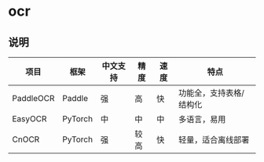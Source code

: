 # ocr

## 说明

| 项目      | 框架    | 中文支持 | 精度 | 速度 | 特点                    |
| --------- | ------- | -------- | ---- | ---- | ----------------------- |
| PaddleOCR | Paddle  | 强       | 高   | 快   | 功能全，支持表格/结构化 |
| EasyOCR   | PyTorch | 中       | 中   | 中   | 多语言，易用            |
| CnOCR     | PyTorch | 强       | 较高 | 快   | 轻量，适合离线部署      |
